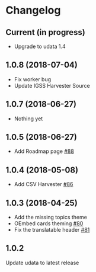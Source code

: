 # Changelog

## Current (in progress)

- Upgrade to udata 1.4

## 1.0.8 (2018-07-04)

- Fix worker bug
- Update IGSS Harvester Source

## 1.0.7 (2018-06-27)

- Nothing yet

## 1.0.5 (2018-06-27)

- Add Roadmap page [#88](https://github.com/opendatalu/gouvlu/pull/88)

## 1.0.4 (2018-05-08)

- Add CSV Harvester [#86](https://github.com/opendatalu/gouvlu/pull/86)

## 1.0.3 (2018-04-25)

- Add the missing topics theme
- OEmbed cards theming [#80](https://github.com/opendatalu/gouvlu/pull/80)
- Fix the translatable header [#81](https://github.com/opendatalu/gouvlu/pull/81)

## 1.0.2

Update udata to latest release

